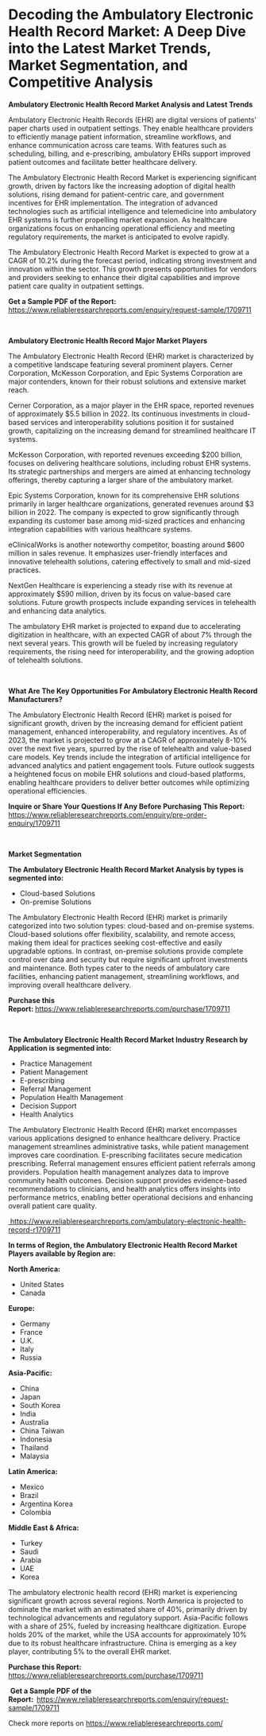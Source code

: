 <p><h1>Decoding the Ambulatory Electronic Health Record Market: A Deep Dive into the Latest Market Trends, Market Segmentation, and Competitive Analysis</h1></p><p><strong>Ambulatory Electronic Health Record Market Analysis and Latest Trends</strong></p>
<p><p>Ambulatory Electronic Health Records (EHR) are digital versions of patients' paper charts used in outpatient settings. They enable healthcare providers to efficiently manage patient information, streamline workflows, and enhance communication across care teams. With features such as scheduling, billing, and e-prescribing, ambulatory EHRs support improved patient outcomes and facilitate better healthcare delivery.</p><p>The Ambulatory Electronic Health Record Market is experiencing significant growth, driven by factors like the increasing adoption of digital health solutions, rising demand for patient-centric care, and government incentives for EHR implementation. The integration of advanced technologies such as artificial intelligence and telemedicine into ambulatory EHR systems is further propelling market expansion. As healthcare organizations focus on enhancing operational efficiency and meeting regulatory requirements, the market is anticipated to evolve rapidly. </p><p>The Ambulatory Electronic Health Record Market is expected to grow at a CAGR of 10.2% during the forecast period, indicating strong investment and innovation within the sector. This growth presents opportunities for vendors and providers seeking to enhance their digital capabilities and improve patient care quality in outpatient settings.</p></p>
<p><strong>Get a Sample PDF of the Report:&nbsp;</strong> <a href="https://www.reliableresearchreports.com/enquiry/request-sample/1709711?utm_campaign=3079&utm_medium=2&utm_source=Github&utm_content=ia&utm_term=27032025&utm_id=ambulatory-electronic-health-record">https://www.reliableresearchreports.com/enquiry/request-sample/1709711</a></p>
<p>&nbsp;</p>
<p><strong>Ambulatory Electronic Health Record Major Market Players</strong></p>
<p><p>The Ambulatory Electronic Health Record (EHR) market is characterized by a competitive landscape featuring several prominent players. Cerner Corporation, McKesson Corporation, and Epic Systems Corporation are major contenders, known for their robust solutions and extensive market reach.</p><p>Cerner Corporation, as a major player in the EHR space, reported revenues of approximately $5.5 billion in 2022. Its continuous investments in cloud-based services and interoperability solutions position it for sustained growth, capitalizing on the increasing demand for streamlined healthcare IT systems.</p><p>McKesson Corporation, with reported revenues exceeding $200 billion, focuses on delivering healthcare solutions, including robust EHR systems. Its strategic partnerships and mergers are aimed at enhancing technology offerings, thereby capturing a larger share of the ambulatory market.</p><p>Epic Systems Corporation, known for its comprehensive EHR solutions primarily in larger healthcare organizations, generated revenues around $3 billion in 2022. The company is expected to grow significantly through expanding its customer base among mid-sized practices and enhancing integration capabilities with various healthcare systems.</p><p>eClinicalWorks is another noteworthy competitor, boasting around $600 million in sales revenue. It emphasizes user-friendly interfaces and innovative telehealth solutions, catering effectively to small and mid-sized practices.</p><p>NextGen Healthcare is experiencing a steady rise with its revenue at approximately $590 million, driven by its focus on value-based care solutions. Future growth prospects include expanding services in telehealth and enhancing data analytics.</p><p>The ambulatory EHR market is projected to expand due to accelerating digitization in healthcare, with an expected CAGR of about 7% through the next several years. This growth will be fueled by increasing regulatory requirements, the rising need for interoperability, and the growing adoption of telehealth solutions.</p></p>
<p>&nbsp;</p>
<p><strong>What Are The Key Opportunities For Ambulatory Electronic Health Record Manufacturers?</strong></p>
<p><p>The Ambulatory Electronic Health Record (EHR) market is poised for significant growth, driven by the increasing demand for efficient patient management, enhanced interoperability, and regulatory incentives. As of 2023, the market is projected to grow at a CAGR of approximately 8-10% over the next five years, spurred by the rise of telehealth and value-based care models. Key trends include the integration of artificial intelligence for advanced analytics and patient engagement tools. Future outlook suggests a heightened focus on mobile EHR solutions and cloud-based platforms, enabling healthcare providers to deliver better outcomes while optimizing operational efficiencies.</p></p>
<p><strong>Inquire or Share Your Questions If Any Before Purchasing This Report:</strong> <a href="https://www.reliableresearchreports.com/enquiry/pre-order-enquiry/1709711?utm_campaign=3079&utm_medium=2&utm_source=Github&utm_content=ia&utm_term=27032025&utm_id=ambulatory-electronic-health-record">https://www.reliableresearchreports.com/enquiry/pre-order-enquiry/1709711</a></p>
<p>&nbsp;</p>
<p><strong>Market Segmentation</strong></p>
<p><strong>The Ambulatory Electronic Health Record Market Analysis by types is segmented into:</strong></p>
<p><ul><li>Cloud-based Solutions</li><li>On-premise Solutions</li></ul></p>
<p><p>The Ambulatory Electronic Health Record (EHR) market is primarily categorized into two solution types: cloud-based and on-premise systems. Cloud-based solutions offer flexibility, scalability, and remote access, making them ideal for practices seeking cost-effective and easily upgradable options. In contrast, on-premise solutions provide complete control over data and security but require significant upfront investments and maintenance. Both types cater to the needs of ambulatory care facilities, enhancing patient management, streamlining workflows, and improving overall healthcare delivery.</p></p>
<p><strong>Purchase this Report:&nbsp;</strong><a href="https://www.reliableresearchreports.com/purchase/1709711?utm_campaign=3079&utm_medium=2&utm_source=Github&utm_content=ia&utm_term=27032025&utm_id=ambulatory-electronic-health-record">https://www.reliableresearchreports.com/purchase/1709711</a></p>
<p>&nbsp;</p>
<p><strong>The Ambulatory Electronic Health Record Market Industry Research by Application is segmented into:</strong></p>
<p><ul><li>Practice Management</li><li>Patient Management</li><li>E-prescribing</li><li>Referral Management</li><li>Population Health Management</li><li>Decision Support</li><li>Health Analytics</li></ul></p>
<p><p>The Ambulatory Electronic Health Record (EHR) market encompasses various applications designed to enhance healthcare delivery. Practice management streamlines administrative tasks, while patient management improves care coordination. E-prescribing facilitates secure medication prescribing. Referral management ensures efficient patient referrals among providers. Population health management analyzes data to improve community health outcomes. Decision support provides evidence-based recommendations to clinicians, and health analytics offers insights into performance metrics, enabling better operational decisions and enhancing overall patient care quality.</p></p>
<p><a href="https://www.reliableresearchreports.com/ambulatory-electronic-health-record-r1709711?utm_campaign=3079&utm_medium=2&utm_source=Github&utm_content=ia&utm_term=27032025&utm_id=ambulatory-electronic-health-record">&nbsp;https://www.reliableresearchreports.com/ambulatory-electronic-health-record-r1709711</a></p>
<p><strong>In terms of Region, the Ambulatory Electronic Health Record Market Players available by Region are:</strong></p>
<p>
    <p> <strong> North America: </strong>
        <ul>
            <li>United States</li>
            <li>Canada</li>
        </ul>
        </p> 
    <p> <strong> Europe: </strong>
        <ul>
            <li>Germany</li>
            <li>France</li>
            <li>U.K.</li>
            <li>Italy</li>
            <li>Russia</li>
        </ul>
        </p> 
    <p> <strong> Asia-Pacific: </strong>
        <ul>
            <li>China</li>
            <li>Japan</li>
            <li>South Korea</li>
            <li>India</li>
            <li>Australia</li>
            <li>China Taiwan</li>
            <li>Indonesia</li>
            <li>Thailand</li>
            <li>Malaysia</li>
        </ul>
        </p> 
    <p> <strong> Latin America: </strong>
        <ul>
            <li>Mexico</li>
            <li>Brazil</li>
            <li>Argentina Korea</li>
            <li>Colombia</li>
        </ul>
        </p> 
    <p> <strong> Middle East & Africa: </strong>
        <ul>
            <li>Turkey</li>
            <li>Saudi</li>
            <li>Arabia</li>
            <li>UAE</li>
            <li>Korea</li>
        </ul>
    </p>
    </p>
<p><p>The ambulatory electronic health record (EHR) market is experiencing significant growth across several regions. North America is projected to dominate the market with an estimated share of 40%, primarily driven by technological advancements and regulatory support. Asia-Pacific follows with a share of 25%, fueled by increasing healthcare digitization. Europe holds 20% of the market, while the USA accounts for approximately 10% due to its robust healthcare infrastructure. China is emerging as a key player, contributing 5% to the overall EHR market.</p></p>
<p><strong>Purchase this Report: </strong><a href="https://www.reliableresearchreports.com/purchase/1709711?utm_campaign=3079&utm_medium=2&utm_source=Github&utm_content=ia&utm_term=27032025&utm_id=ambulatory-electronic-health-record">https://www.reliableresearchreports.com/purchase/1709711</a></p>
<p>&nbsp;<strong>Get a Sample PDF of the Report:&nbsp;&nbsp;</strong><a href="https://www.reliableresearchreports.com/enquiry/request-sample/1709711?utm_campaign=3079&utm_medium=2&utm_source=Github&utm_content=ia&utm_term=27032025&utm_id=ambulatory-electronic-health-record">https://www.reliableresearchreports.com/enquiry/request-sample/1709711</a></p>
<p><strong></strong></p>
<p>Check more reports on <a href="https://www.reliableresearchreports.com/?utm_campaign=3079&utm_medium=2&utm_source=Github&utm_content=ia&utm_term=27032025&utm_id=ambulatory-electronic-health-record">https://www.reliableresearchreports.com/</a></p>